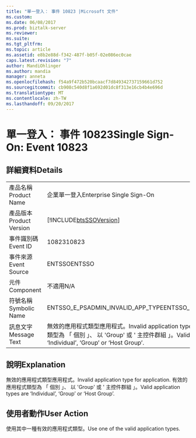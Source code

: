 ```yaml
---
title: "單一登入： 事件 10823 |Microsoft 文件"
ms.custom: 
ms.date: 06/08/2017
ms.prod: biztalk-server
ms.reviewer: 
ms.suite: 
ms.tgt_pltfrm: 
ms.topic: article
ms.assetid: e8b2e88d-f342-487f-b05f-02e086ec0cae
caps.latest.revision: "7"
author: MandiOhlinger
ms.author: mandia
manager: anneta
ms.openlocfilehash: f54a9f472b520bcaacf7d849342737159661d752
ms.sourcegitcommit: cb908c540d8f1a692d01dc8f313e16cb4b4e696d
ms.translationtype: MT
ms.contentlocale: zh-TW
ms.lasthandoff: 09/20/2017
---
```

# <a name="single-sign-on-event-10823"></a><span data-ttu-id="7e230-102">單一登入： 事件 10823</span><span class="sxs-lookup"><span data-stu-id="7e230-102">Single Sign-On: Event 10823</span></span>
## <a name="details"></a><span data-ttu-id="7e230-103">詳細資料</span><span class="sxs-lookup"><span data-stu-id="7e230-103">Details</span></span>  
  
|||  
|-|-|  
|<span data-ttu-id="7e230-104">產品名稱</span><span class="sxs-lookup"><span data-stu-id="7e230-104">Product Name</span></span>|<span data-ttu-id="7e230-105">企業單一登入</span><span class="sxs-lookup"><span data-stu-id="7e230-105">Enterprise Single Sign-On</span></span>|  
|<span data-ttu-id="7e230-106">產品版本</span><span class="sxs-lookup"><span data-stu-id="7e230-106">Product Version</span></span>|[!INCLUDE[btsSSOVersion](../includes/btsssoversion-md.md)]|  
|<span data-ttu-id="7e230-107">事件識別碼</span><span class="sxs-lookup"><span data-stu-id="7e230-107">Event ID</span></span>|<span data-ttu-id="7e230-108">10823</span><span class="sxs-lookup"><span data-stu-id="7e230-108">10823</span></span>|  
|<span data-ttu-id="7e230-109">事件來源</span><span class="sxs-lookup"><span data-stu-id="7e230-109">Event Source</span></span>|<span data-ttu-id="7e230-110">ENTSSO</span><span class="sxs-lookup"><span data-stu-id="7e230-110">ENTSSO</span></span>|  
|<span data-ttu-id="7e230-111">元件</span><span class="sxs-lookup"><span data-stu-id="7e230-111">Component</span></span>|<span data-ttu-id="7e230-112">不適用</span><span class="sxs-lookup"><span data-stu-id="7e230-112">N/A</span></span>|  
|<span data-ttu-id="7e230-113">符號名稱</span><span class="sxs-lookup"><span data-stu-id="7e230-113">Symbolic Name</span></span>|<span data-ttu-id="7e230-114">ENTSSO_E_PSADMIN_INVALID_APP_TYPE</span><span class="sxs-lookup"><span data-stu-id="7e230-114">ENTSSO_E_PSADMIN_INVALID_APP_TYPE</span></span>|  
|<span data-ttu-id="7e230-115">訊息文字</span><span class="sxs-lookup"><span data-stu-id="7e230-115">Message Text</span></span>|<span data-ttu-id="7e230-116">無效的應用程式類型應用程式。</span><span class="sxs-lookup"><span data-stu-id="7e230-116">Invalid application type for application.</span></span> <span data-ttu-id="7e230-117">有效的應用程式類型為 「 個別 」、 以 'Group' 或 ' 主控件群組 」。</span><span class="sxs-lookup"><span data-stu-id="7e230-117">Valid application types are ‘Individual’, ‘Group’ or ‘Host Group’.</span></span>|  
  
## <a name="explanation"></a><span data-ttu-id="7e230-118">說明</span><span class="sxs-lookup"><span data-stu-id="7e230-118">Explanation</span></span>  
 <span data-ttu-id="7e230-119">無效的應用程式類型應用程式。</span><span class="sxs-lookup"><span data-stu-id="7e230-119">Invalid application type for application.</span></span> <span data-ttu-id="7e230-120">有效的應用程式類型為 「 個別 」、 以 'Group' 或 ' 主控件群組 」。</span><span class="sxs-lookup"><span data-stu-id="7e230-120">Valid application types are ‘Individual’, ‘Group’ or ‘Host Group’.</span></span>  
  
## <a name="user-action"></a><span data-ttu-id="7e230-121">使用者動作</span><span class="sxs-lookup"><span data-stu-id="7e230-121">User Action</span></span>  
 <span data-ttu-id="7e230-122">使用其中一種有效的應用程式類型。</span><span class="sxs-lookup"><span data-stu-id="7e230-122">Use one of the valid application types.</span></span>